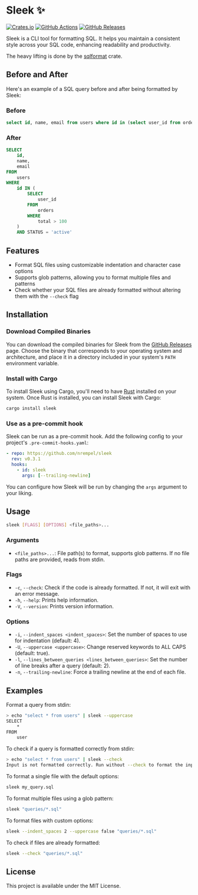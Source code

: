 # Sleek ✨

[![Crates.io](https://img.shields.io/crates/v/sleek.svg)](https://crates.io/crates/sleek)
[![GitHub Actions](https://github.com/nrempel/sleek/actions/workflows/rust.yml/badge.svg)](https://github.com/nrempel/sleek/actions)
[![GitHub Releases](https://img.shields.io/github/release/nrempel/sleek.svg)](https://github.com/nrempel/sleek/releases)

Sleek is a CLI tool for formatting SQL. It helps you maintain a consistent style
across your SQL code, enhancing readability and productivity.

The heavy lifting is done by the
[sqlformat](https://github.com/shssoichiro/sqlformat-rs) crate.

## Before and After

Here's an example of a SQL query before and after being formatted by Sleek:

### Before

```sql
select id, name, email from users where id in (select user_id from orders where total > 100) and status = 'active'
```

### After

```sql
SELECT
    id,
    name,
    email
FROM
    users
WHERE
    id IN (
        SELECT
            user_id
        FROM
            orders
        WHERE
            total > 100
    )
    AND STATUS = 'active'
```

## Features

- Format SQL files using customizable indentation and character case options
- Supports glob patterns, allowing you to format multiple files and patterns
- Check whether your SQL files are already formatted without altering them with
  the `--check` flag

## Installation

### Download Compiled Binaries

You can download the compiled binaries for Sleek from the
[GitHub Releases](https://github.com/nrempel/sleek/releases) page. Choose the
binary that corresponds to your operating system and architecture, and place it
in a directory included in your system's `PATH` environment variable.

### Install with Cargo

To install Sleek using Cargo, you'll need to have
[Rust](https://www.rust-lang.org/tools/install) installed on your system. Once
Rust is installed, you can install Sleek with Cargo:

```bash
cargo install sleek
```

### Use as a pre-commit hook

Sleek can be run as a pre-commit hook. Add the following config to your project's `.pre-commit-hooks.yaml`:
```yaml
- repo: https://github.com/nrempel/sleek
  rev: v0.3.1
  hooks:
    - id: sleek
      args: [--trailing-newline]
```
You can configure how Sleek will be run by changing the `args` argument to your liking.

## Usage

```bash
sleek [FLAGS] [OPTIONS] <file_paths>...
```

### Arguments

- `<file_paths>...`: File path(s) to format, supports glob patterns. If no file
  paths are provided, reads from stdin.

### Flags

- `-c`, `--check`: Check if the code is already formatted. If not, it will exit
  with an error message.
- `-h`, `--help`: Prints help information.
- `-V`, `--version`: Prints version information.

### Options

- `-i`, `--indent_spaces <indent_spaces>`: Set the number of spaces to use for
  indentation (default: 4).
- `-U`, `--uppercase <uppercase>`: Change reserved keywords to ALL CAPS
  (default: true).
- `-l`, `--lines_between_queries <lines_between_queries>`: Set the number of
  line breaks after a query (default: 2).
- `-n`, `--trailing-newline`: Force a trailing newline at the end of each file.

## Examples

Format a query from stdin:

```bash
> echo "select * from users" | sleek --uppercase
SELECT
    *
FROM
    user
```

To check if a query is formatted correctly from stdin:

```bash
> echo "select * from users" | sleek --check
Input is not formatted correctly. Run without --check to format the input.
```

To format a single file with the default options:

```bash
sleek my_query.sql
```

To format multiple files using a glob pattern:

```bash
sleek "queries/*.sql"
```

To format files with custom options:

```bash
sleek --indent_spaces 2 --uppercase false "queries/*.sql"
```

To check if files are already formatted:

```bash
sleek --check "queries/*.sql"
```

## License

This project is available under the MIT License.
